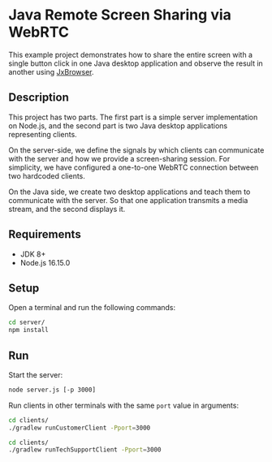 # Java Remote Screen Sharing via WebRTC

This example project demonstrates how to share the entire screen with a single button click in one Java desktop application and observe the result in another using [JxBrowser](https://www.teamdev.com/jxbrowser).

## Description

This project has two parts. The first part is a simple server implementation on Node.js, and the second part is two Java desktop applications representing clients.

On the server-side, we define the signals by which clients can communicate with the server and how we provide a screen-sharing session.
For simplicity, we have configured a one-to-one WebRTC connection between two hardcoded clients.

On the Java side, we create two desktop applications and teach them to communicate with the server.
So that one application transmits a media stream, and the second displays it.

## Requirements

- JDK 8+
- Node.js 16.15.0

## Setup

Open a terminal and run the following commands:

```bash
cd server/
npm install
```

## Run

Start the server:

```bash
node server.js [-p 3000]
```

Run clients in other terminals with the same `port` value in arguments:

```bash
cd clients/
./gradlew runCustomerClient -Pport=3000
```

```bash
cd clients/
./gradlew runTechSupportClient -Pport=3000
```
